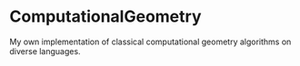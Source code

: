 # ComputationalGeometry
My own implementation of classical computational geometry algorithms on diverse languages.

